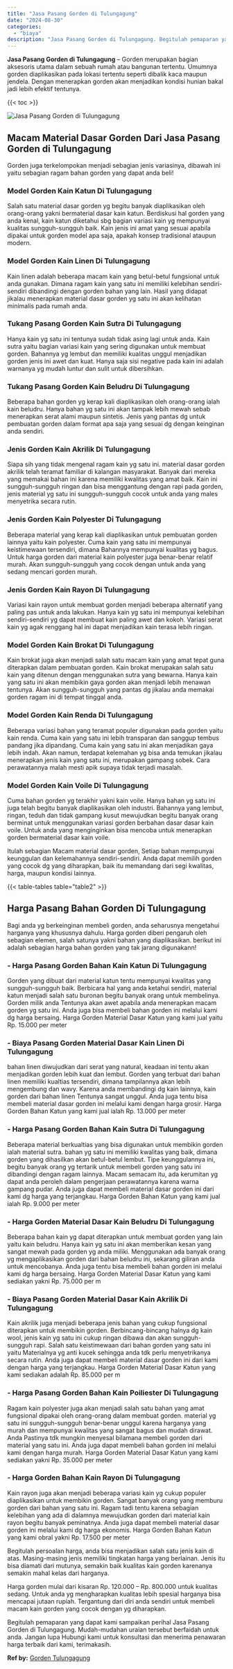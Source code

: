 ```yaml
---
title: "Jasa Pasang Gorden di Tulungagung"
date: "2024-08-30"
categories: 
  - "biaya"
description: "Jasa Pasang Gorden di Tulungagung. Begitulah pemaparan yang dapat kami sampaikan perihal Jasa Pasang Gorden di Tulungagung. Mudah-mudahan uraian tersebut ber..."
---
```


**Jasa Pasang Gorden di Tulungagung** – Gorden merupakan bagian aksesoris utama dalam sebuah rumah atau bangunan tertentu. Umumnya gorden diaplikasikan pada lokasi tertentu seperti dibalik kaca maupun jendela. Dengan menerapkan gorden akan menjadikan kondisi hunian bakal jadi lebih efektif tentunya.

{{< toc >}}

![Jasa Pasang Gorden di Tulungagung](/images/pasang-gorden-murah07.png)

## Macam Material Dasar Gorden Dari Jasa Pasang Gorden di Tulungagung

Gorden juga terkelompokan menjadi sebagian jenis variasinya, dibawah ini yaitu sebagian ragam bahan gorden yang dapat anda beli!

### Model Gorden Kain Katun Di Tulungagung

Salah satu material dasar gorden yg begitu banyak diaplikasikan oleh orang-orang yakni bermaterial dasar kain katun. Berdiskusi hal gorden yang anda kenal, kain katun diketahui sbg bagian variasi kain yg mempunyai kualitas sungguh-sungguh baik. Kain jenis ini amat yang sesuai apabila dipakai untuk gorden model apa saja, apakah konsep tradisional ataupun modern.

### Model Gorden Kain Linen Di Tulungagung

Kain linen adalah beberapa macam kain yang betul-betul fungsional untuk anda gunakan. Dimana ragam kain yang satu ini memiliki kelebihan sendiri-sendiri dibandingi dengan gorden bahan yang lain. Hasil yang didapat jikalau menerapkan material dasar gorden yg satu ini akan kelihatan minimalis pada rumah anda.

### Tukang Pasang Gorden Kain Sutra Di Tulungagung

Hanya kain yg satu ini tentunya sudah tidak asing lagi untuk anda. Kain sutra yaitu bagian variasi kain yang sering digunakan untuk membuat gorden. Bahannya yg lembut dan memiliki kualitas unggul menjadikan gorden jenis ini awet dan kuat. Hanya saja sisi negative pada kain ini adalah warnanya yg mudah luntur dan sulit untuk dibersihkan.

### Tukang Pasang Gorden Kain Beludru Di Tulungagung

Beberapa bahan gorden yg kerap kali diaplikasikan oleh orang-orang ialah kain beludru. Hanya bahan yg satu ini akan tampak lebih mewah sebab menerapkan serat alami maupun sintetis. Jenis yang pantas dg untuk pembuatan gorden dalam format apa saja yang sesuai dg dengan keinginan anda sendiri.

### Jenis Gorden Kain Akrilik Di Tulungagung

Siapa sih yang tidak mengenal ragam kain yg satu ini. material dasar gorden akrilik telah teramat familiar di kalangan masyarakat. Banyak dari mereka yang memakai bahan ini karena memiliki kwalitas yang amat baik. Kain ini sungguh-sungguh ringan dan bisa menggantung dengan rapi pada gorden, jenis material yg satu ini sungguh-sungguh cocok untuk anda yang males menyetrika secara rutin.

### Jenis Gorden Kain Polyester Di Tulungagung

Beberapa material yang kerap kali diaplikasikan untuk pembuatan gorden lainnya yaitu kain polyester. Cuma kain yang satu ini mempunyai keistimewaan tersendiri, dimana Bahannya mempunyai kualitas yg bagus. Untuk harga gorden dari material kain polyester juga benar-benar relatif murah. Akan sungguh-sungguh yang cocok dengan untuk anda yang sedang mencari gorden murah.

### Jenis Gorden Kain Rayon Di Tulungagung

Variasi kain rayon untuk membuat gorden menjadi beberapa alternatif yang paling pas untuk anda lakukan. Hanya kain yg satu ini mempunyai kelebihan sendiri-sendiri yg dapat membuat kain paling awet dan kokoh. Variasi serat kain yg agak renggang hal ini dapat menjadikan kain terasa lebih ringan.

### Model Gorden Kain Brokat Di Tulungagung

Kain brokat juga akan menjadi salah satu macam kain yang amat tepat guna diterapkan dalam pembuatan gorden. Kain brokat merupakan salah satu kain yang ditenun dengan menggunakan sutra yang bewarna. Hanya kain yang satu ini akan membikin gaya gorden akan menjadi lebih menawan tentunya. Akan sungguh-sungguh yang pantas dg jikalau anda memakai gorden ragam ini di tempat tinggal anda.

### Model Gorden Kain Renda Di Tulungagung

Beberapa variasi bahan yang teramat populer digunakan pada gorden yaitu kain renda. Cuma kain yang satu ini lebih transparan dan sanggup tembus pandang jika dipandang. Cuma kain yang satu ini akan menjadikan gaya lebih indah. Akan namun, terdapat kelemahan yg bisa anda temukan jikalau menerapkan jenis kain yang satu ini, merupakan gampang sobek. Cara perawatannya malah mesti apik supaya tidak terjadi masalah.

### Model Gorden Kain Voile Di Tulungagung

Cuma bahan gorden yg terakhir yakni kain voile. Hanya bahan yg satu ini juga telah begitu banyak diaplikasikan oleh industri. Bahannya yang lembut, ringan, teduh dan tidak gampang kusut mewujudkan begitu banyak orang berminat untuk menggunakan variasi gorden berbahan dasar dasar kain voile. Untuk anda yang menginginkan bisa mencoba untuk menerapkan gorden bermaterial dasar kain voile.

Itulah sebagian Macam material dasar gorden, Setiap bahan mempunyai keunggulan dan kelemahannya sendiri-sendiri. Anda dapat memilih gorden yang cocok dg yang diharapkan, baik itu memandang dari segi kwalitas, harga, maupun kondisi lainnya.

{{< table-tables table="table2" >}}

## Harga Pasang Bahan Gorden Di Tulungagung

Bagi anda yg berkeinginan membeli gorden, anda seharusnya mengetahui harganya yang khususnya dahulu. Harga gorden diberi pengaruh oleh sebagian elemen, salah satunya yakni bahan yang diaplikasikan. berikut ini adalah sebagian harga bahan gorden yang tak jarang digunakann!

### \- Harga Pasang Gorden Bahan Kain Katun Di Tulungagung

Gorden yang dibuat dari material katun tentu mempunyai kwalitas yang sungguh-sungguh baik. Berbicara hal yang anda ketahui sendiri, material katun menjadi salah satu buronan begitu banyak orang untuk membelinya. Gorden milik anda Tentunya akan awet apabila anda menerapkan macam gorden yg satu ini. Anda juga bisa membeli bahan gorden ini melalui kami dg harga bersaing. Harga Gorden Material Dasar Katun yang kami jual yaitu Rp. 15.000 per meter

### \- Biaya Pasang Gorden Material Dasar Kain Linen Di Tulungagung

bahan linen diwujudkan dari serat yang natural, keadaan ini tentu akan menjadikan gorden lebih kuat dan lembut. Gorden yang terbuat dari bahan linen memiliki kualtias tersendiri, dimana tampilannya akan lebih mengembung dan wavy. Karena anda membandingi dg kain lainnya, kain gorden dari bahan linen Tentunya sangat unggul. Anda juga tentu bisa membeli material dasar gorden ini melalui kami dengan harga grosir. Harga Gorden Bahan Katun yang kami jual ialah Rp. 13.000 per meter

### \- Harga Pasang Gorden Bahan Kain Sutra Di Tulungagung

Beberapa material berkualtias yang bisa digunakan untuk membikin gorden ialah material sutra. bahan yg satu ini memiliki kwalitas yang baik, dimana gorden yang dihasilkan akan betul-betul lembut. Tipe keunggulannya ini, begitu banyak orang yg tertarik untuk membeli gorden yang satu ini dibandingi dengan ragam lainnya. Macam semacam itu, ada kerumitan yg dapat anda peroleh dalam pengerjaan perawatannya karena warna gampang pudar. Anda juga dapat membeli material dasar gorden ini dari kami dg harga yang terjangkau. Harga Gorden Bahan Katun yang kami jual ialah Rp. 9.000 per meter

### \- Harga Gorden Material Dasar Kain Beludru Di Tulungagung

Beberapa bahan kain yg dapat diterapkan untuk membuat gorden yang lain yaitu kain beludru. Hanya kain yg satu ini akan memberikan kesan yang sangat mewah pada gorden yg anda miliki. Menggunakan ada banyak orang yg mengaplikasikan gorden dari bahan beludru ini, sekarang giliran anda untuk mencobanya. Anda juga tentu bisa membeli bahan gorden ini melalui kami dg harga bersaing. Harga Gorden Material Dasar Katun yang kami sediakan yakni Rp. 75.000 per m

### \- Biaya Pasang Gorden Material Dasar Kain Akrilik Di Tulungagung

Kain akrilik juga menjadi beberapa jenis bahan yang cukup fungsional diterapkan untuk membikin gorden. Berbincang-bincang halnya dg kain wool, jenis kain yg satu ini cukup ringan dibawa dan akan sungguh-sungguh rapi. Salah satu keistimewaan dari bahan gorden yang satu ini yaitu Materialnya yg anti kucek sehingga anda tdk perlu menyetrikanya secara rutin. Anda juga dapat membeli material dasar gorden ini dari kami dengan harga yang terjangkau. Harga Gorden Material Dasar Katun yang kami sediakan adalah Rp. 85.000 per m

### \- Harga Pasang Gorden Bahan Kain Poiliester Di Tulungagung

Ragam kain polyester juga akan menjadi salah satu bahan yang amat fungsional dipakai oleh orang-orang dalam membuat gorden. material yg satu ini sungguh-sungguh benar-benar unggul karena harganya yang murah dan mempunyai kwalitas yang sangat bagus dan mudah dirawat. Anda Pastinya tdk mungkin menyesal bilamana membeli gorden dari material yang satu ini. Anda juga dapat membeli bahan gorden ini melalui kami dengan harga murah. Harga Gorden Material Dasar Katun yang kami sediakan yakni Rp. 35.000 per meter

### \- Harga Gorden Bahan Kain Rayon Di Tulungagung

Kain rayon juga akan menjadi beberapa variasi kain yg cukup populer diaplikasikan untuk membikin gorden. Sangat banyak orang yang memburu gorden dari bahan yang satu ini. Ragam tadi tentu karena sebagian kelebihan yang ada di dalamnya mewujudkan gorden dari material kain rayon begitu banyak peminatnya. Anda juga dapat membeli material dasar gorden ini melalui kami dg harga ekonomis. Harga Gorden Bahan Katun yang kami obral yakni Rp. 17.500 per meter

Begitulah persoalan harga, anda bisa menjadikan salah satu jenis kain di atas. Masing-masing jenis memiliki tingkatan harga yang berlainan. Jenis itu bisa diamati dari mutunya, semakin baik kualitas kain gorden karenanya semakin mahal kelas dari harganya.

Harga gorden mulai dari kisaran Rp. 120.000 – Rp. 800.000 untuk kualitas sedang. Untuk anda yg mengharapkan kualitas lebih spesial harganya bisa mencapai jutaan rupiah. Tergantung dari diri anda sendiri untuk membeli macam kain gorden yang cocok dengan yg diharapkan.

Begitulah pemaparan yang dapat kami sampaikan perihal Jasa Pasang Gorden di Tulungagung. Mudah-mudahan uraian tersebut berfaidah untuk anda. Jangan lupa Hubungi kami untuk konsultasi dan menerima penawaran harga terbaik dari kami, terimakasih.

**Ref by:**  [Gorden  Tulungagung](https://id.wikipedia.org/wiki/Gorden)
